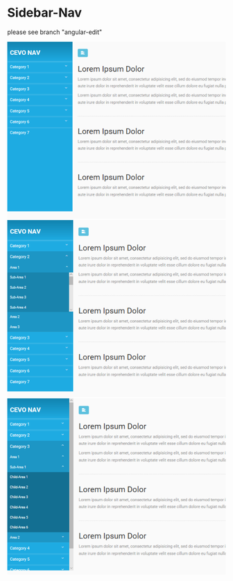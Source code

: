 # Sidebar-Nav
please see branch "angular-edit"

![neutral screenshot](https://github.com/alipok/Sidebar-Nav/blob/angular-edit/screenshots/nav%201.PNG?raw=true)
![nested category screenshot](https://github.com/alipok/Sidebar-Nav/blob/angular-edit/screenshots/nav%202.PNG?raw=true)
![nested category with scroll screenshot](https://github.com/alipok/Sidebar-Nav/blob/angular-edit/screenshots/nav%203.PNG?raw=true)
